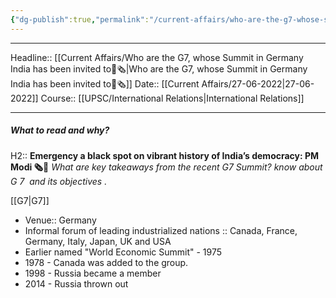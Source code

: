 ```yaml
---
{"dg-publish":true,"permalink":"/current-affairs/who-are-the-g7-whose-summit-in-germany-india-has-been-invited-to/"}
---
```


----
Headline:: [[Current Affairs/Who are the G7, whose Summit in Germany India has been invited to📰🗞️\|Who are the G7, whose Summit in Germany India has been invited to📰🗞️]]
Date:: [[Current Affairs/27-06-2022\|27-06-2022]]
Course:: [[UPSC/International Relations\|International Relations]] 

----
##### What to read and why? 
H2:: **Emergency a black spot on vibrant history of India’s democracy: PM Modi 🗞️📰**
_What are key takeaways from the recent G7 Summit? know about G 7  and its objectives ._

[[G7\|G7]]
- Venue:: Germany 
- Informal forum of leading industrialized nations :: Canada, France, Germany, Italy, Japan, UK and USA
- Earlier named "World Economic Summit" - 1975
- 1978 - Canada was added to the group. 
- 1998 - Russia became a member 
- 2014 - Russia thrown out 
 